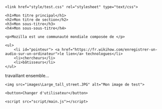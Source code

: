 <!DOCTYPE html>
<html>

  <head>
    <meta charset="utf-8">
    <title>Ma page de test</title>
    
    <link href="style/test.css" rel="stylesheet" type="text/css">
  </head>

  <body>

    <h1>Mon titre principal</h1>
    <h2>Mon titre de section</h2>
    <h3>Mon sous-titre</h3>
    <h4>Mon sous-sous-titre</h4>

    <p>Mozilla est une communauté mondiale composée de </p>

    <ul>
        <li id="pointeur"> <a href="https://fr.wikihow.com/enregistrer-un-audio-sur-un-ordinateur">le lien</a> technologues</li>
        <li>chercheurs</li>
        <li>bâtisseurs</li>
    </ul>

<p>travaillant ensemble...</p>

    <img src="images\Large_tall_street.JPG" alt="Mon image de test">

    <button>Changer d'utilisateur</button>

    <script src="script/main.js"></script>

  </body>
</html>
